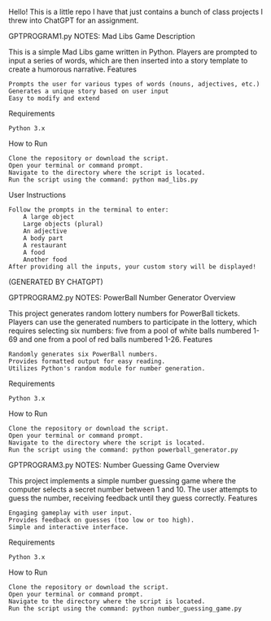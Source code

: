 Hello! This is a little repo I have that just contains a bunch of class projects I threw into ChatGPT for an assignment. 

GPTPROGRAM1.py NOTES:
Mad Libs Game
Description

This is a simple Mad Libs game written in Python. Players are prompted to input a series of words, which are then inserted into a story template to create a humorous narrative.
Features

    Prompts the user for various types of words (nouns, adjectives, etc.)
    Generates a unique story based on user input
    Easy to modify and extend

Requirements

    Python 3.x

How to Run

    Clone the repository or download the script.
    Open your terminal or command prompt.
    Navigate to the directory where the script is located.
    Run the script using the command: python mad_libs.py

User Instructions

    Follow the prompts in the terminal to enter:
        A large object
        Large objects (plural)
        An adjective
        A body part
        A restaurant
        A food
        Another food
    After providing all the inputs, your custom story will be displayed!
(GENERATED BY CHATGPT)


GPTPROGRAM2.py NOTES:
PowerBall Number Generator
Overview

This project generates random lottery numbers for PowerBall tickets. Players can use the generated numbers to participate in the lottery, which requires selecting six numbers: five from a pool of white balls numbered 1-69 and one from a pool of red balls numbered 1-26.
Features

    Randomly generates six PowerBall numbers.
    Provides formatted output for easy reading.
    Utilizes Python's random module for number generation.

Requirements

    Python 3.x

How to Run

    Clone the repository or download the script.
    Open your terminal or command prompt.
    Navigate to the directory where the script is located.
    Run the script using the command: python powerball_generator.py

GPTPROGRAM3.py NOTES: 
Number Guessing Game
Overview

This project implements a simple number guessing game where the computer selects a secret number between 1 and 10. The user attempts to guess the number, receiving feedback until they guess correctly.
Features

    Engaging gameplay with user input.
    Provides feedback on guesses (too low or too high).
    Simple and interactive interface.

Requirements

    Python 3.x

How to Run

    Clone the repository or download the script.
    Open your terminal or command prompt.
    Navigate to the directory where the script is located.
    Run the script using the command: python number_guessing_game.py
